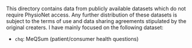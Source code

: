 This directory contains data from publicly available datasets which do not require PhysioNet access. Any further distribution of these datasets is subject to the terms of use and data sharing agreements stipulated by the original creaters. I have mainly focused on the following dataset: 
- `chq`: MeQSum (patient/consumer health questions)


